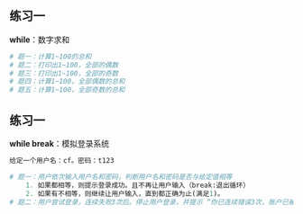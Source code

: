 ## 练习一
**while**：数字求和
```python
# 题一：计算1~100的总和
# 题二：打印出1~100，全部的偶数
# 题三：打印出1~100，全部的奇数
# 题四：计算1~100，全部偶数的总和
# 题五：计算1~100，全部奇数的总和
```

## 练习一
**while break**：模拟登录系统
```python
给定一个用户名：cf。密码：t123

# 题一：用户依次输入用户名和密码，判断用户名和密码是否与给定值相等
    1. 如果都相等，则提示登录成功。且不再让用户输入（break:退出循环）
    2. 如果有不相等，则继续让用户输入，直到都正确为止(满足1)。
# 题二：用户尝试登录，连续失败3次后。停止用户登录，并提示 “你已连续错误3次，账户已被锁定！” 
```